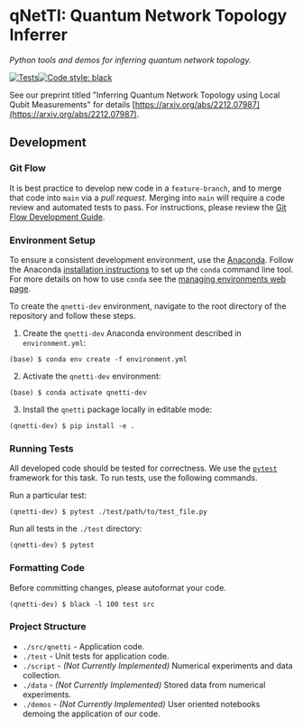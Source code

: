 # qNetTI: Quantum Network Topology Inferrer

*Python tools and demos for inferring quantum network topology.*

[![Tests](https://github.com/ChitambarLab/qNetTI/actions/workflows/run_tests.yml/badge.svg?branch=main)](https://github.com/ChitambarLab/qNetTI/actions/workflows/run_tests.yml)[![Code style: black](https://img.shields.io/badge/code%20style-black-000000.svg)](https://github.com/psf/black)

See our preprint titled "Inferring Quantum Network Topology using Local Qubit Measurements" for details [https://arxiv.org/abs/2212.07987](https://arxiv.org/abs/2212.07987).

## Development


### Git Flow

It is best practice to develop new code in a `feature-branch`, and to merge that code into `main` via a *pull request*.
Merging into `main` will require a code review and automated tests to pass. 
For instructions, please review the [Git Flow Development Guide](https://github.com/ChitambarLab/Development-Guide#git-flow).

### Environment Setup

To ensure a consistent development environment, use the [Anaconda](https://docs.conda.io/projects/conda/en/latest/glossary.html#anaconda-glossary).
Follow the Anaconda [installation instructions](https://docs.conda.io/projects/conda/en/latest/user-guide/install/index.html#installation) to set up the `conda` command line tool.
For more details on how to use `conda` see the [managing environments web page](https://docs.conda.io/projects/conda/en/latest/user-guide/tasks/manage-environments.html).

To create the `qnetti-dev` environment, navigate to the root directory of the repository and follow these steps.

1. Create the `qnetti-dev` Anaconda environment described in `environment.yml`:

```
(base) $ conda env create -f environment.yml
```

2. Activate the `qnetti-dev` environment:

```
(base) $ conda activate qnetti-dev
```

3. Install the `qnetti` package locally in editable mode:

```
(qnetti-dev) $ pip install -e .
```

### Running Tests

All developed code should be tested for correctness.
We use the [`pytest`](https://docs.pytest.org/en/7.2.x/) framework for this task.
To run tests, use the following commands.

Run a particular test:

```
(qnetti-dev) $ pytest ./test/path/to/test_file.py
```

Run all tests in the `./test` directory:

```
(qnetti-dev) $ pytest
```

### Formatting Code

Before committing changes, please autoformat your code.

```
(qnetti-dev) $ black -l 100 test src
```


### Project Structure

* `./src/qnetti` - Application code.
* `./test` - Unit tests for application code.
* `./script` - *(Not Currently Implemented)* Numerical experiments and data collection.
* `./data` - *(Not Currently Implemented)* Stored data from numerical experiments.
* `./demos` - *(Not Currently Implemented)* User oriented notebooks demoing the application of our code. 

